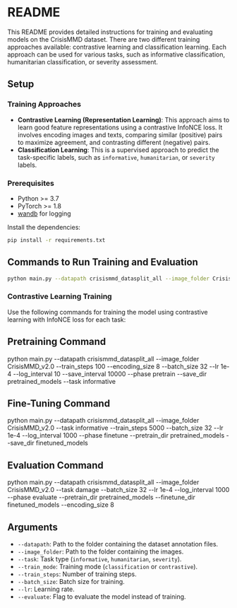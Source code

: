 # README

This README provides detailed instructions for training and evaluating models on the CrisisMMD dataset. There are two different training approaches available: contrastive learning and classification learning. Each approach can be used for various tasks, such as informative classification, humanitarian classification, or severity assessment.

## Setup

### Training Approaches

- **Contrastive Learning (Representation Learning)**: This approach aims to learn good feature representations using a contrastive InfoNCE loss. It involves encoding images and texts, comparing similar (positive) pairs to maximize agreement, and contrasting different (negative) pairs.
- **Classification Learning**: This is a supervised approach to predict the task-specific labels, such as `informative`, `humanitarian`, or `severity` labels.

### Prerequisites

- Python >= 3.7
- PyTorch >= 1.8
- [wandb](https://wandb.ai) for logging

Install the dependencies:

```bash
pip install -r requirements.txt
```

## Commands to Run Training and Evaluation
```bash
python main.py --datapath crisismmd_datasplit_all --image_folder CrisisMMD_v2.0 --task severity --batch_size 32 --train_steps 100000 --lr 1e-4 --train_mode classification
```

### Contrastive Learning Training

Use the following commands for training the model using contrastive learning with InfoNCE loss for each task:

## Pretraining Command

python main.py --datapath crisismmd_datasplit_all --image_folder CrisisMMD_v2.0 --train_steps 100 --encoding_size 8 --batch_size 32 --lr 1e-4 --log_interval 10 --save_interval 10000 --phase pretrain --save_dir pretrained_models --task informative

## Fine-Tuning Command

python main.py --datapath crisismmd_datasplit_all --image_folder CrisisMMD_v2.0 --task informative --train_steps 5000 --batch_size 32 --lr 1e-4 --log_interval 1000 --phase finetune --pretrain_dir pretrained_models --save_dir finetuned_models

## Evaluation Command

python main.py --datapath crisismmd_datasplit_all --image_folder CrisisMMD_v2.0 --task damage --batch_size 32 --lr 1e-4 --log_interval 1000 --phase evaluate --pretrain_dir pretrained_models --finetune_dir finetuned_models --encoding_size 8


## Arguments

- `--datapath`: Path to the folder containing the dataset annotation files.
- `--image_folder`: Path to the folder containing the images.
- `--task`: Task type (`informative`, `humanitarian`, `severity`).
- `--train_mode`: Training mode (`classification` or `contrastive`).
- `--train_steps`: Number of training steps.
- `--batch_size`: Batch size for training.
- `--lr`: Learning rate.
- `--evaluate`: Flag to evaluate the model instead of training.

